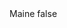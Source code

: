 <?xml version="1.0" encoding="UTF-8"?>
<CustomMetadata xmlns="http://soap.sforce.com/2006/04/metadata">
    <label>Maine</label>
    <protected>false</protected>
</CustomMetadata>
